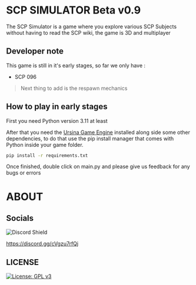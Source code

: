 # SCP SIMULATOR Beta v0.9
The SCP Simulator is a game where you explore various SCP Subjects without having to read the SCP wiki, the game is 3D and multiplayer
## Developer note
This game is still in it's early stages, so far we only have :
- SCP 096

> Next thing to add is the respawn mechanics
## How to play in early stages
First you need Python version 3.11 at least

After that you need the [Ursina Game Engine](https://www.ursinaengine.org/) installed along side some other dependencies, to do that use the pip install manager that comes with Python inside your game folder.
```bash
pip install -r requirements.txt
```
Once finished, double click on main.py and please give us feedback for any bugs or errors

# ABOUT
## Socials
![Discord Shield](https://dcbadge.limes.pink/api/server/https://discord.gg/cVgzu7rfQj) 

https://discord.gg/cVgzu7rfQj
## LICENSE
[![License: GPL v3](https://img.shields.io/badge/License-GPLv3-blue.svg)](https://www.gnu.org/licenses/gpl-3.0)
